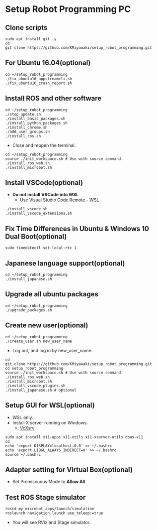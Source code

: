 # Setup Robot Programming PC

## Clone scripts

```shell
sudo apt install git -y
cd
git clone https://github.com/KMiyawaki/setup_robot_programming.git
```

## For Ubuntu 16.04(optional)

```shell
cd ~/setup_robot_programming
./fix_ubuntu16_appstreamcli.sh
./fix_ubuntu16_crash_report.sh
```

## Install ROS and other software

```shell
cd ~/setup_robot_programming
./stop_update.sh
./install_basic_packages.sh
./install_python_packages.sh
./install_chrome.sh
./add_user_groups.sh
./install_ros.sh
```

- Close and reopen the terminal.

```shell
cd ~/setup_robot_programming
source ./init_workspace.sh # Use with source command.
./install_ros_web.sh
./install_microbot.sh
```

## Install VSCode(optional)

- **Do not install VSCode into WSL**
  - Use [Visual Studio Code Remote - WSL](https://code.visualstudio.com/docs/remote/wsl)

```shell
./install_vscode.sh
./install_vscode_extensions.sh
```

## Fix Time Differences in Ubuntu & Windows 10 Dual Boot(optional)

```shell
sudo timedatectl set-local-rtc 1
```

## Japanese language support(optional)

```shell
cd ~/setup_robot_programming
./install_japanese.sh
```

## Upgrade all ubuntu packages

```shell
cd ~/setup_robot_programming
./upgrade_packages.sh
```

## Create new user(optional)

```shell
cd ~/setup_robot_programming
./create_user.sh new_user_name
```

- Log out, and log in by new_user_name.

```shell
cd
git clone https://github.com/KMiyawaki/setup_robot_programming.git
cd setup_robot_programming
source ./init_workspace.sh # Use with source command.
./install_ros_web.sh
./install_microbot.sh
./install_vscode_plugins.sh
./install_japanese.sh # optional
```

## Setup GUI for WSL(optional)

- WSL only.
- Install X server running on Windows.
  - [VcXsrv](https://sourceforge.net/projects/vcxsrv/)

```shell
sudo apt install x11-apps x11-utils x11-xserver-utils dbus-x11
cd
echo 'export DISPLAY=localhost:0.0' >> ~/.bashrc
echo 'export LIBGL_ALWAYS_INDIRECT=0' >> ~/.bashrc
source ~/.bashrc
```

## Adapter setting for Virtual Box(optional)

- Set Promiscuous Mode to **Allow All**.

## Test ROS Stage simulator

```shell
roscd my_microbot_apps/launch/simulation
roslaunch navigation.launch use_teleop:=true
```

- You will see RViz and Stage simulator.
